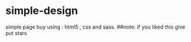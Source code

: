 # simple-design
simple page buy using : html5 , css and sass.
##note: if you liked this give put stars
